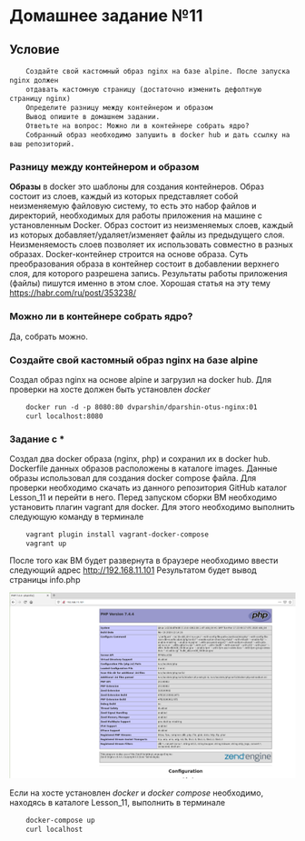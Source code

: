# Домашнее задание №11
## Условие

        Создайте свой кастомный образ nginx на базе alpine. После запуска nginx должен
        отдавать кастомную страницу (достаточно изменить дефолтную страницу nginx)
        Определите разницу между контейнером и образом
        Вывод опишите в домашнем задании.
        Ответьте на вопрос: Можно ли в контейнере собрать ядро?
        Собранный образ необходимо запушить в docker hub и дать ссылку на ваш репозиторий.

### Разницу между контейнером и образом

**Образы** в docker это шаблоны для создания контейнеров. Образ состоит из слоев, каждый из которых представляет собой неизменяемую файловую систему, то есть это набор файлов и директорий, необходимых для работы приложения на машине с установленным Docker. Образ состоит из неизменяемых слоев, каждый из которых добавляет/удаляет/изменяет файлы из предыдущего слоя. Неизменяемость слоев позволяет их использовать совместно в разных образах.
Docker-контейнер строится на основе образа. Суть преобразования образа в контейнер состоит в добавлении верхнего слоя, для которого разрешена запись. Результаты работы приложения (файлы) пишутся именно в этом слое.
Хорошая статья на эту тему https://habr.com/ru/post/353238/

### Можно ли в контейнере собрать ядро?

Да, собрать можно.

### Создайте свой кастомный образ nginx на базе alpine

Создал образ nginx на основе alpine и загрузил на docker hub. Для проверки на хосте должен быть установлен *docker*

        docker run -d -p 8080:80 dvparshin/dparshin-otus-nginx:01
        curl localhost:8080

### Задание с *

Создал два docker образа (nginx, php) и сохранил их в docker hub. Dockerfile данных образов расположены в каталоге images. Данные образы использовал для создания docker compose файла.
Для проверки необходимо скачать из данного репозитория GitHub каталог Lesson_11 и перейти в него. Перед запуском сборки ВМ необходимо установить плагин vagrant для docker. Для этого необходимо выполнить следующую команду в терминале

        vagrant plugin install vagrant-docker-compose
        vagrant up

После того как ВМ будет развернута в браузере необходимо ввести следующий адрес http://192.168.11.101
Результатом будет вывод страницы info.php

![docker-compose](https://github.com/parshyn-dima/screens/blob/master/lesson11/docker-compose.png)

Если на хосте установлен *docker* и *docker compose* необходимо, находясь в каталоге Lesson_11, выполнить в терминале

        docker-compose up
        curl localhost

